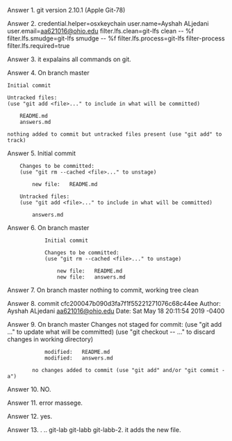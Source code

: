 Answer 1. git version 2.10.1 (Apple Git-78)





Answer 2.   credential.helper=osxkeychain
            user.name=Ayshah ALjedani
            user.email=aa621016@ohio.edu
            filter.lfs.clean=git-lfs clean -- %f
            filter.lfs.smudge=git-lfs smudge -- %f
            filter.lfs.process=git-lfs filter-process
            filter.lfs.required=true

Answer 3. it expalains all commands on git.


Answer 4. On branch master

    Initial commit

    Untracked files:
    (use "git add <file>..." to include in what will be committed)

        README.md
        answers.md

    nothing added to commit but untracked files present (use "git add" to track)

Answer 5. Initial commit

        Changes to be committed:
        (use "git rm --cached <file>..." to unstage)

            new file:   README.md

        Untracked files:
        (use "git add <file>..." to include in what will be committed)

            answers.md






Answer 6. On branch master

                Initial commit

                Changes to be committed:
                (use "git rm --cached <file>..." to unstage)

                    new file:   README.md
                    new file:   answers.md





Answer 7. On branch master
             nothing to commit, working tree clean



Answer 8. commit cfc200047b090d3fa7f1f55221271076c68c44ee
                Author: Ayshah ALjedani <aa621016@ohio.edu>
                Date:   Sat May 18 20:11:54 2019 -0400




Answer 9. On branch master
            Changes not staged for commit:
            (use "git add <file>..." to update what will be committed)
            (use "git checkout -- <file>..." to discard changes in working directory)

                modified:   README.md
                modified:   answers.md

            no changes added to commit (use "git add" and/or "git commit -a")




Answer 10. NO.




Answer 11. error massege.




Answer 12. yes.


Answer 13. .		..		git-lab		git-labb	git-labb-2. it adds the new file.


